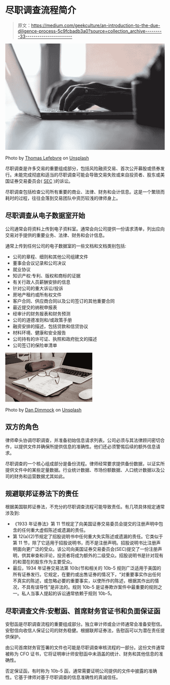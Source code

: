 # 尽职调查流程简介

> 原文：<https://medium.com/geekculture/an-introduction-to-the-due-diligence-process-5c9fcbadb3a0?source=collection_archive---------33----------------------->

![](img/b407c10c235621e4e6c13b2b26f87465.png)

Photo by [Thomas Lefebvre](https://unsplash.com/@magellol?utm_source=unsplash&utm_medium=referral&utm_content=creditCopyText) on [Unsplash](https://unsplash.com/collections/11461448/legal-due-diligence?utm_source=unsplash&utm_medium=referral&utm_content=creditCopyText)

尽职调查是许多交易的重要组成部分，包括风险融资交易、首次公开募股或债券发行。未能完成彻底和适当的尽职调查可能会导致交易失败或来自投资者、股东或美国证券交易委员会( [SEC](https://www.sec.gov) )的诉讼。

尽职调查包括检查公司所有重要的商业、法律、财务和会计信息。这是一个繁琐而耗时的过程，往往会落到交易团队中资历较浅的律师身上。

## **尽职调查从电子数据室开始**

公司通常会将资料上传到电子资料室。通常会向公司提供一份请求清单，列出应向交易对手提供的重要业务、法律、财务和会计信息。

通常上传到任何公司的电子数据室的一些文档和文档类别包括:

*   公司的章程、细则和其他公司组建文件
*   董事会会议记录和公司决议
*   就业协议
*   知识产权:专利、版权和商标的证据
*   有关行政人员薪酬安排的信息
*   针对公司的重大诉讼/投诉
*   房地产租约或所有权文件
*   客户合同、供应商合同以及公司签订的其他重要合同
*   最近提交的纳税申报表
*   经审计的财务报表和财务预测
*   公司的道德准则和/或政策手册
*   融资安排的描述，包括贷款和信贷协议
*   材料环境、健康和安全报告
*   公司持有的许可证、执照和政府批文的描述
*   公司签订的保险单清单

![](img/7a74a1b4134ca7a4e2b937707ce40ba4.png)

Photo by [Dan Dimmock](https://unsplash.com/@dandimmock?utm_source=unsplash&utm_medium=referral&utm_content=creditCopyText) on [Unsplash](https://unsplash.com/s/photos/accountants?utm_source=unsplash&utm_medium=referral&utm_content=creditCopyText)

## **双方的角色**

律师牵头协调尽职调查，并准备初始信息请求列表。公司必须与其法律顾问密切合作，以提供文件并确保所提供信息的准确性。他们还必须警惕后续的额外信息请求。

尽职调查的一个核心组成部分是备份流程。律师经常要求提供备份数据，以证实所提供文件中的某些定量数据。行业统计数据、市场份额数据、人口统计数据以及公司的财务和运营数据尤其如此。

## **规避联邦证券法下的责任**

根据美国联邦证券法，不充分的尽职调查流程可能导致责任。有几项具体规定通常涉及到:

*   《1933 年证券法》第 11 节规定了向美国证券交易委员会提交的注册声明中包含的任何重大虚假陈述或遗漏的责任。
*   第 12(a)(2)节规定了招股说明书中任何重大失实陈述或遗漏的责任。它类似于第 11 节，除了它适用于招股说明书，而不是注册声明。招股说明书比注册声明面向更广泛的受众。该公司向美国证券交易委员会(SEC)提交了一份注册声明，供其审查和评论，投资者将成为额外的二级受众。招股说明书是针对现有的和潜在的股东作为主要受众。
*   最后，1934 年证券交易法第 10(b)节和相关的 10b-5 规则广泛适用于美国的所有证券发行。它规定，在要约或出售证券的情况下，“对重要事实作出任何不真实的陈述，或忽略必要的重要事实，以使所作的陈述，根据其作出的情况，不具有误导性”是非法的。规则 10b-5 是证券欺诈案件中最重要的规则之一。私人当事人提起的诉讼通常依赖于规则 10b-5。

## **尽职调查文件:安慰函、首席财务官证书和负面保证函**

安慰函是尽职调查流程的重要组成部分。独立审计师或会计师通常会准备安慰信。安慰信向收信人保证公司的财务稳健。根据联邦证券法，告慰函可以为潜在责任提供保护。

由公司首席财务官签署的文件也可能是尽职调查审核流程的一部分。这份文件通常被称为 CFO 证书，它将证明审计师安慰函中未涵盖的统计、财务和其他信息的准确性。

否定保证函，有时称为 10b-5 函，通常需要证明公司提供的文件中披露的准确性。它基于律师对基于尽职调查的信息准确性的真诚信任。